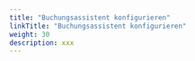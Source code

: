 ```yaml
---
title: "Buchungsassistent konfigurieren"
linkTitle: "Buchungsassistent konfigurieren"
weight: 30
description: xxx
---
```

